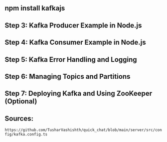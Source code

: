 ## npm install kafkajs

## Step 3: Kafka Producer Example in Node.js
<!-- 
The Kafka producer sends messages to Kafka topics. Here's how you can implement a producer in Node.js:

javascript
Copy
// producer.js

const { Kafka } = require('kafkajs');

// Kafka configuration
const kafka = new Kafka({
  clientId: 'my-app',
  brokers: ['localhost:9092'], // list of Kafka brokers
});

const producer = kafka.producer();

const run = async () => {
  // Connect the producer to Kafka
  await producer.connect();

  // Produce messages to the topic 'my-topic'
  try {
    await producer.send({
      topic: 'my-topic',
      messages: [
        { value: 'Hello Kafka from Node.js' },
        { value: 'This is a test message' },
        { value: 'Kafka is awesome!' },
      ],
    });

    console.log('Messages sent successfully');
  } catch (error) {
    console.error('Error sending message to Kafka:', error);
  }

  // Disconnect the producer
  await producer.disconnect();
};

run().catch(console.error);
-->

## Step 4: Kafka Consumer Example in Node.js
<!-- 

A Kafka consumer reads messages from a Kafka topic. Here's an example consumer in Node.js:

javascript
Copy
// consumer.js

const { Kafka } = require('kafkajs');

// Kafka configuration
const kafka = new Kafka({
  clientId: 'my-app',
  brokers: ['localhost:9092'], // list of Kafka brokers
});

const consumer = kafka.consumer({ groupId: 'my-group' });

const run = async () => {
  // Connect the consumer to Kafka
  await consumer.connect();

  // Subscribe to the topic 'my-topic'
  await consumer.subscribe({ topic: 'my-topic', fromBeginning: true });

  // Consume messages
  await consumer.run({
    eachMessage: async ({ topic, partition, message }) => {
      console.log(`Received message: ${message.value.toString()}`);
    },
  });
};

run().catch(console.error);

-->

## Step 5: Kafka Error Handling and Logging
<!--

To make your Kafka producer and consumer more robust, it is important to handle errors effectively and log important events.

Error Handling in Producer:
javascript
Copy
const run = async () => {
  try {
    await producer.connect();
    await producer.send({
      topic: 'my-topic',
      messages: [{ value: 'Hello Kafka from Node.js' }],
    });
    console.log('Message sent');
  } catch (error) {
    console.error('Error in Producer:', error);
  } finally {
    await producer.disconnect();
  }
};
Error Handling in Consumer:
javascript
Copy
const run = async () => {
  try {
    await consumer.connect();
    await consumer.subscribe({ topic: 'my-topic', fromBeginning: true });

    await consumer.run({
      eachMessage: async ({ topic, partition, message }) => {
        console.log(`Message received: ${message.value.toString()}`);
      },
    });
  } catch (error) {
    console.error('Error in Consumer:', error);
  } finally {
    await consumer.disconnect();
  }
};

-->

## Step 6: Managing Topics and Partitions
<!-- 

Kafka topics are central to how messages are organized and consumed. You can dynamically create topics or use existing ones.

Creating a Topic: Kafka topics can be created using the Kafka CLI or programmatically using admin.createTopics().
Listing Topics: You can list existing topics using admin.listTopics().
Example of managing topics in Node.js:

javascript
Copy
// admin.js

const { Kafka } = require('kafkajs');

// Kafka configuration
const kafka = new Kafka({
  clientId: 'admin-app',
  brokers: ['localhost:9092'],
});

const admin = kafka.admin();

const run = async () => {
  try {
    await admin.connect();

    // Create a topic 'new-topic' with 1 partition and replication factor 1
    await admin.createTopics({
      topics: [{ topic: 'new-topic', numPartitions: 1, replicationFactor: 1 }],
    });

    console.log('Topic created successfully');

    // List topics
    const topics = await admin.listTopics();
    console.log('Existing topics:', topics);
  } catch (error) {
    console.error('Error managing topics:', error);
  } finally {
    await admin.disconnect();
  }
};

run().catch(console.error);

-->

## Step 7: Deploying Kafka and Using ZooKeeper (Optional)
<!-- 
If you're using older versions of Kafka, you will likely interact with ZooKeeper for broker coordination. However, recent versions of Kafka (2.x and beyond) have started to remove the dependency on ZooKeeper, simplifying the setup.

If you're using Kafka with ZooKeeper, make sure you configure the zookeeper.connect property in your Kafka configuration files.

-->



## Sources: 
`https://github.com/TusharVashishth/quick_chat/blob/main/server/src/config/kafka.config.ts`